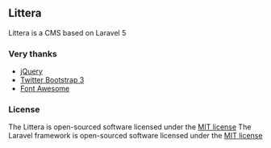 ## Littera

Littera is a CMS based on Laravel 5

### Very thanks

* [jQuery](https://jquery.com/)
* [Twitter Bootstrap 3](http://getbootstrap.com/)
* [Font Awesome](http://fontawesome.io/)

### License

The Littera is open-sourced software licensed under the [MIT license](http://opensource.org/licenses/MIT)
The Laravel framework is open-sourced software licensed under the [MIT license](http://opensource.org/licenses/MIT)
